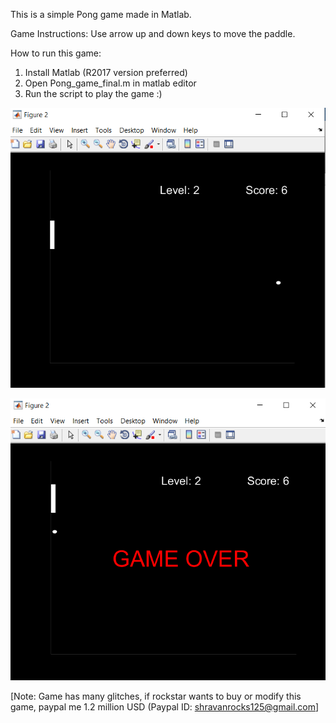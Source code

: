 This is a simple Pong game made in Matlab.

Game Instructions: Use arrow up and down keys to move the paddle.


How to run this game:

1. Install Matlab (R2017 version preferred)
2. Open Pong_game_final.m in matlab editor
3. Run the script to play the game :)

![alt text](Screenshot1.png)

![alt text](Screenshot2.png)


[Note: Game has many glitches, if rockstar wants to buy or modify this game, paypal me 1.2 million USD (Paypal ID: shravanrocks125@gmail.com]
